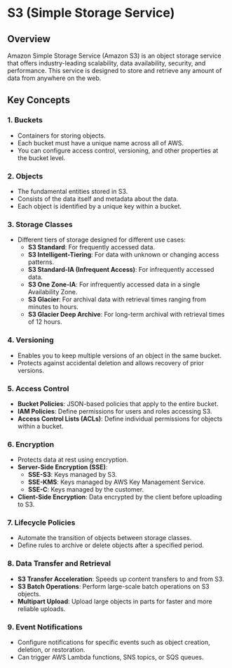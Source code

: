 # S3 (Simple Storage Service)

## Overview

Amazon Simple Storage Service (Amazon S3) is an object storage service that offers industry-leading scalability, data availability, security, and performance. This service is designed to store and retrieve any amount of data from anywhere on the web.

## Key Concepts

### 1. **Buckets**
   - Containers for storing objects.
   - Each bucket must have a unique name across all of AWS.
   - You can configure access control, versioning, and other properties at the bucket level.

### 2. **Objects**
   - The fundamental entities stored in S3.
   - Consists of the data itself and metadata about the data.
   - Each object is identified by a unique key within a bucket.

### 3. **Storage Classes**
   - Different tiers of storage designed for different use cases:
     - **S3 Standard**: For frequently accessed data.
     - **S3 Intelligent-Tiering**: For data with unknown or changing access patterns.
     - **S3 Standard-IA (Infrequent Access)**: For infrequently accessed data.
     - **S3 One Zone-IA**: For infrequently accessed data in a single Availability Zone.
     - **S3 Glacier**: For archival data with retrieval times ranging from minutes to hours.
     - **S3 Glacier Deep Archive**: For long-term archival with retrieval times of 12 hours.

### 4. **Versioning**
   - Enables you to keep multiple versions of an object in the same bucket.
   - Protects against accidental deletion and allows recovery of prior versions.

### 5. **Access Control**
   - **Bucket Policies**: JSON-based policies that apply to the entire bucket.
   - **IAM Policies**: Define permissions for users and roles accessing S3.
   - **Access Control Lists (ACLs)**: Define individual permissions for objects within a bucket.

### 6. **Encryption**
   - Protects data at rest using encryption.
   - **Server-Side Encryption (SSE)**:
     - **SSE-S3**: Keys managed by S3.
     - **SSE-KMS**: Keys managed by AWS Key Management Service.
     - **SSE-C**: Keys managed by the customer.
   - **Client-Side Encryption**: Data encrypted by the client before uploading to S3.

### 7. **Lifecycle Policies**
   - Automate the transition of objects between storage classes.
   - Define rules to archive or delete objects after a specified period.

### 8. **Data Transfer and Retrieval**
   - **S3 Transfer Acceleration**: Speeds up content transfers to and from S3.
   - **S3 Batch Operations**: Perform large-scale batch operations on S3 objects.
   - **Multipart Upload**: Upload large objects in parts for faster and more reliable uploads.

### 9. **Event Notifications**
   - Configure notifications for specific events such as object creation, deletion, or restoration.
   - Can trigger AWS Lambda functions, SNS topics, or SQS queues.

